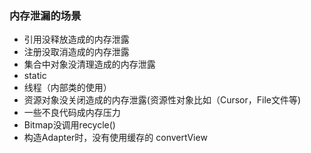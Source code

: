 ### 内存泄漏的场景

- 引用没释放造成的内存泄露
 - 注册没取消造成的内存泄露
 - 集合中对象没清理造成的内存泄露
 - static
 - 线程（内部类的使用）
- 资源对象没关闭造成的内存泄露(资源性对象比如（Cursor，File文件等)
- 一些不良代码成内存压力
 - Bitmap没调用recycle()
 - 构造Adapter时，没有使用缓存的 convertView
